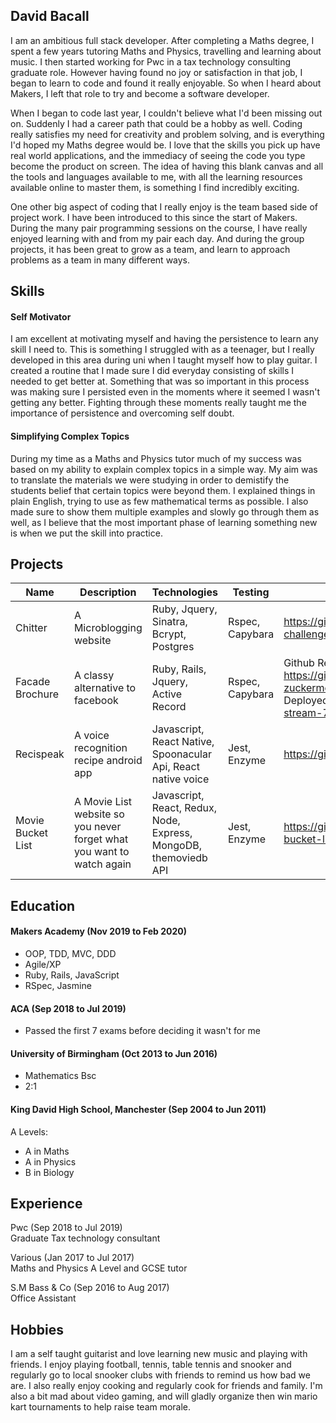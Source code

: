 ## David Bacall

I am an ambitious full stack developer. After completing a Maths degree, I spent a few years tutoring Maths and Physics, travelling and learning about music. I then started working for Pwc in a tax technology consulting graduate role. However having found no joy or satisfaction in that job, I began to learn to code and found it really enjoyable. So when I heard about Makers, I left that role to try and become a software developer.

When I began to code last year, I couldn't believe what I'd been missing out on. Suddenly I had a career path that could be a hobby as well. Coding really satisfies my need for creativity and problem solving, and is everything I'd hoped my Maths degree would be. I love that the skills you pick up have real world applications, and the immediacy of seeing the code you type become the product on screen. The idea of having this blank canvas and all the tools and languages available to me, with all the learning resources available online to master them, is something I find incredibly exciting.

One other big aspect of coding that I really enjoy is the team based side of project work. I have been introduced to this since the start of Makers. During the many pair programming sessions on the course, I have really enjoyed learning with and from my pair each day. And during the group projects, it has been great to grow as a team, and learn to approach problems as a team in many different ways.

## Skills

#### Self Motivator

I am excellent at motivating myself and having the persistence to learn any skill I need to. This is something I struggled with as a teenager, but I really developed in this area during uni when I taught myself how to play guitar. I created a routine that I made sure I did everyday consisting of skills I needed to get better at. Something that was so important in this process was making sure I persisted even in the moments where it seemed I wasn't getting any better. Fighting through these moments really taught me the importance of persistence and overcoming self doubt.

#### Simplifying Complex Topics

During my time as a Maths and Physics tutor much of my success was based on my ability to explain complex topics in a simple way. My aim was to translate the materials we were studying in order to demistify the students belief that certain topics were beyond them. I explained things in plain English, trying to use as few mathematical terms as possible. I also made sure to show them multiple examples and slowly go through them as well, as I believe that the most important phase of learning something new is when we put the skill into practice.

## Projects

| Name | Description | Technologies | Testing | Link |
| ---- | ----------- | ------------ | ------- | ---- |
| Chitter | A Microblogging website | Ruby, Jquery, Sinatra, Bcrypt, Postgres | Rspec, Capybara | https://github.com/dbacall/chitter-challenge | 
| Facade Brochure | A classy alternative to facebook | Ruby, Rails, Jquery, Active Record | Rspec, Capybara | Github Repo - https://github.com/EManifold/acebook-zuckermen <br> Deployed website - https://intense-stream-74805.herokuapp.com/ |
| Recispeak | A voice recognition recipe android app | Javascript, React Native, Spoonacular Api, React native voice | Jest, Enzyme | https://github.com/dbacall/Recispeak |
| Movie Bucket List | A Movie List website so you never forget what you want to watch again | Javascript, React, Redux, Node, Express, MongoDB, themoviedb API | Jest, Enzyme | https://github.com/dbacall/movie-bucket-list |

## Education

#### Makers Academy (Nov 2019 to Feb 2020)

- OOP, TDD, MVC, DDD
- Agile/XP
- Ruby, Rails, JavaScript
- RSpec, Jasmine

#### ACA (Sep 2018 to Jul 2019)

- Passed the first 7 exams before deciding it wasn't for me

#### University of Birmingham (Oct 2013 to Jun 2016)

- Mathematics Bsc
- 2:1

#### King David High School, Manchester (Sep 2004 to Jun 2011)

A Levels:  
- A in Maths
- A in Physics
- B in Biology

## Experience

Pwc (Sep 2018 to Jul 2019)    
Graduate Tax technology consultant 

Various (Jan 2017 to Jul 2017)  
Maths and Physics A Level and GCSE tutor

S.M Bass & Co (Sep 2016 to Aug 2017)  
Office Assistant

## Hobbies

I am a self taught guitarist and love learning new music and playing with friends. I enjoy playing football, tennis, table tennis and snooker and regularly go to local snooker clubs with friends to remind us how bad we are. I also really enjoy cooking and regularly cook for friends and family. I'm also a bit mad about video gaming, and will gladly organize then win mario kart tournaments to help raise team morale.
